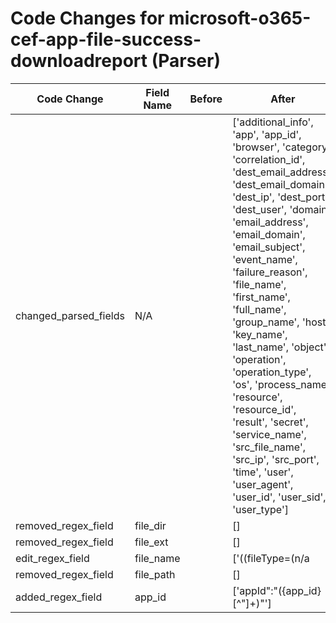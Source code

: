 # Code Changes for microsoft-o365-cef-app-file-success-downloadreport (Parser)

| Code Change | Field Name | Before | After |
|-------------|------------|--------|-------|
| changed_parsed_fields | N/A |  | ['additional_info', 'app', 'app_id', 'browser', 'category', 'correlation_id', 'dest_email_address', 'dest_email_domain', 'dest_ip', 'dest_port', 'dest_user', 'domain', 'email_address', 'email_domain', 'email_subject', 'event_name', 'failure_reason', 'file_name', 'first_name', 'full_name', 'group_name', 'host', 'key_name', 'last_name', 'object', 'operation', 'operation_type', 'os', 'process_name', 'resource', 'resource_id', 'result', 'secret', 'service_name', 'src_file_name', 'src_ip', 'src_port', 'time', 'user', 'user_agent', 'user_id', 'user_sid', 'user_type'] |
| removed_regex_field | file_dir |  | [] |
| removed_regex_field | file_ext |  | [] |
| edit_regex_field | file_name |  | ['((fileType=(n\/a|N\/A|mail|calendar-event|note|message)[^\n]*?\sfname=\s*(N\/A|({email_subject}[^=]+?)))|(fileType=group[^\n]*?\sfname=\s*(N\/A|({group_name}[^=]+?)))|(fileType=(file|folder|attachment|report)[^\n]*?\sfname=\s*(N\/A|({file_name}[^=]+?)))|(fileType=process[^\n]*?\sfname=\s*(N\/A|({process_name}[^=]+?)))|(fileType=app(lication)?[^\n]*?\sfname=\s*(N\/A|({app}[^=]+?)))|(fileType=secret[^\n]*?\sfname=\s*(N\/A|({secret}[^=]+?)))|(fileType=key[^\n]*?\sfname=\s*(N\/A|({key_name}[^=]+?))))\s+(\w+=|$)', 'DatasetName"*:\s*"*({file_name}[^"]+)'] |
| removed_regex_field | file_path |  | [] |
| added_regex_field | app_id |  | ['appId":"({app_id}[^"]+)"'] |